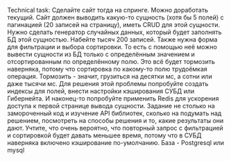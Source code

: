 Technical task:
Сделайте сайт тогда на спринге. Можно доработать текущий. Сайт должен выводить какую-то сущность (хотя бы 5 полей) с пагинацией (20 записей на страницу), иметь CRUD для этой сущности. Нужно сделать генератор случайных данных, который будет заполнять БД этой сущностью. Набейте тысяч 200 записей. Также нужна форма для фильтрации и выбора сортировки. То есть с помощью неё можно вывести сущности из БД только с определённым значением и отсортированным по определённому полю. Это всё будет тормозить наверняка, потому что сортировка по какому-то полю трудоёмкая операция. Тормозить - значит, грузиться на десятки мс, а сотни или даже тысячи мс.
Для решения этой проблемы попробуйте создать индексы для полей, внести настройки кэширования СУБД или Гибернейта. И наконец-то попробуйте применить Redis для ускорения доступа к первой странице вывода сущности.
Задание не столько на замороченный код и изучение API библиотек, сколько на подумать над решением, посмотреть на способы решения и то, какие результаты они дают. Учтите, что очень вероятно, что повторный запрос с фильтрацией и сортировкой будет давать меньшее время, потому что в СУБД наверняка включено кэширование по-умолчанию.
База - Postgresql или mysql